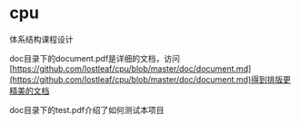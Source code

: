 cpu
===

体系结构课程设计

doc目录下的document.pdf是详细的文档，访问[https://github.com/lostleaf/cpu/blob/master/doc/document.md](https://github.com/lostleaf/cpu/blob/master/doc/document.md)得到排版更精美的文档

doc目录下的test.pdf介绍了如何测试本项目
